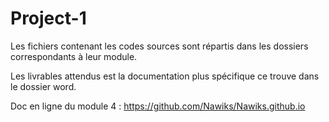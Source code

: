 # Project-1

Les fichiers contenant les codes sources sont répartis dans les dossiers correspondants à leur module.

Les livrables attendus est la documentation plus spécifique ce trouve dans le dossier word.

Doc en ligne du module 4 : https://github.com/Nawiks/Nawiks.github.io

